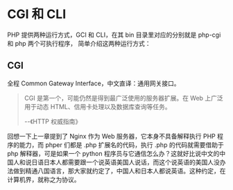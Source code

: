 # CGI 和 CLI

PHP 提供两种运行方式，GCI 和 CLI，在其 bin 目录里对应的分别就是 php-cgi 和 php 两个可执行程序， 简单介绍这两种运行方式：

## CGI

全程 Common Gateway Interface，中文直译：通用网关接口。

> CGI 是第一个，可能仍然是得到最广泛使用的服务器扩展。在 Web 上广泛用于动态 HTML、信用卡处理以及数据库查询等任务。
>
> --《HTTP 权威指南》

回想一下上一章提到了 Nginx 作为 Web 服务器，它本身不具备解释执行 PHP 程序的能力，而 phper 们都是 .php 扩展名的代码，执行  .php 的代码就需要借助于 php 解释器，可是如果一个 python 程序员与它通信怎么办？这就好比说中文的中国人和说日语日本人都需要跟一个说英语美国人说话，而这个说英语的美国人没办法做到精通八国语言，那大家就约定了，中国人和日本人都说英语。这种约定，在计算机界，就称之为协议。

